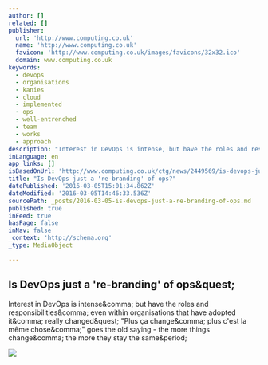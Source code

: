 ```yaml
---
author: []
related: []
publisher:
  url: 'http://www.computing.co.uk'
  name: 'http://www.computing.co.uk'
  favicon: 'http://www.computing.co.uk/images/favicons/32x32.ico'
  domain: www.computing.co.uk
keywords:
  - devops
  - organisations
  - kanies
  - cloud
  - implemented
  - ops
  - well-entrenched
  - team
  - works
  - approach
description: "Interest in DevOps is intense, but have the roles and responsibilities, even within organisations that have adopted it, really changed? \"Plus ça change, plus c'est la même chose,\" goes the old saying - the more things change, the more they stay the same."
inLanguage: en
app_links: []
isBasedOnUrl: 'http://www.computing.co.uk/ctg/news/2449569/is-devops-just-a-re-branding-of-ops'
title: "Is DevOps just a 're-branding' of ops?"
datePublished: '2016-03-05T15:01:34.862Z'
dateModified: '2016-03-05T14:46:33.536Z'
sourcePath: _posts/2016-03-05-is-devops-just-a-re-branding-of-ops.md
published: true
inFeed: true
hasPage: false
inNav: false
_context: 'http://schema.org'
_type: MediaObject

---
```

<article style=""><h1>Is DevOps just a 're-branding' of ops&amp;quest;</h1><p>Interest in DevOps is intense&amp;comma; but have the roles and responsibilities&amp;comma; even within organisations that have adopted it&amp;comma; really changed&amp;quest; "Plus ça change&amp;comma; plus c'est la même chose&amp;comma;" goes the old saying - the more things change&amp;comma; the more they stay the same&amp;period;</p><img src="http://www.computing.co.uk/IMG/479/342479/luke-kanies-puppet-labs-580x358.png?1457006050" /></article>